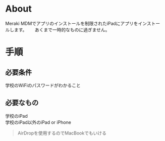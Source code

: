 # About
Meraki MDMでアプリのインストールを制限されたiPadにアプリをインストールします。　　
あくまで一時的なものに過ぎません。
# 手順
## 必要条件
学校のWiFiのパスワードがわかること
## 必要なもの
学校のiPad  
学校のiPad以外のiPad or iPhone
>AirDropを使用するのでMacBookでもいける
